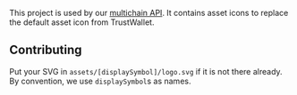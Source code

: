 This project is used by our [multichain API](https://github.com/bnb-chain/multichain-api). It
contains asset icons to replace the default asset icon from TrustWallet.

## Contributing

Put your SVG in `assets/[displaySymbol]/logo.svg` if it is not there already. By convention, we use
`displaySymbol`s as names.
